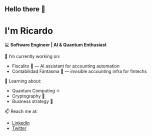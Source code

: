 ## Hello there 👋
# I'm Ricardo

💻 **Software Engineer | AI & Quantum Enthusiast**

🚀 I’m currently working on:
- Fiscalito 🧾 — AI assistant for accounting automation
- Contabilidad Fantasma 👻 — invisible accounting infra for fintechs

🧠 Learning about:
- Quantum Computing ⚛️
- Cryptography 🔐
- Business strategy 💼

📫 Reach me at:
- [LinkedIn](https://linkedin.com/in/ricardor)
- [Twitter](https://x.com/ricardor)
<!--
**starscourgerykard/starscourgerykard** is a ✨ _special_ ✨ repository because its `README.md` (this file) appears on your GitHub profile.

Here are some ideas to get you started:

- 🔭 I’m currently working on ... - Fiscalito 🧾 — AI assistant for accounting automation
- Contabilidad Fantasma 👻 — invisible accounting infra for fintechs
- 🌱 I’m currently learning ... - Quantum Computing ⚛️
- Cryptography 🔐
- Business strategy 💼
- 👯 I’m looking to collaborate on ...
- 🤔 I’m looking for help with ...
- 💬 Ask me about ...
- 📫 How to reach me: ... - [LinkedIn](https://linkedin.com/in/ricardor)
- [Twitter](https://x.com/ricardor)
- 😄 Pronouns: ...
- ⚡ Fun fact: ...
-->
